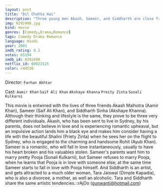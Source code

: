 ```yaml
---
layout: post
title: "Dil Chahta Hai"
description: "Three young men Akash, Sameer, and Siddharth are close friends, but their tastes and characters are completely incompatible. So when Siddharth falls in love with a much older woman, Tara, a woman who has been unsuccessful in keeping her marriage intact as well as alcohol-dependent, widens the rift between the trio, forcing them to part company. Years later, the trio will be re-united, they will be much mature and .."
img: 0292490.jpg
kind: movie
genres: [Comedy,Drama,Romance]
tags: Comedy Drama Romance 
language: Hindi
year: 2001
imdb_rating: 8.1
votes: 65194
imdb_id: 0292490
netflix_id: 60021525
color: c44536
---
```

Director: `Farhan Akhtar`  

Cast: `Aamir Khan` `Saif Ali Khan` `Akshaye Khanna` `Preity Zinta` `Sonali Kulkarni` 

This movie is entwined with the lives of three friends Akash Malhotra (Aamir Khan), Sameer (Saif Ali Khan), and Siddharth Sinha (Akshaye Khanna). Although their thinking and lifestyle is the same, they prove to be three very different individuals. Akash, who has been sent to live in Sydney, by his parents, does not believe in love and is experiencing romantic upheaval, but an impulsive action lands him a black eye and makes him consider having a life with the beautiful Shalini (Priety Zinta) when he sees her on the flight to Sydney, who is engaged to the charming and handsome Rohit (Ayub Khan). Sameer is a romantic, who will fall in love instantaneously, usually to have his heart broken and his valuables stolen. Sameer's parents want him to marry pretty Pooja (Sonali Kulkarni), but Sameer refuses to marry Pooja, when he learns that Pooja is in love with someone else; at the same time Sameer starts to fall in love with Pooja himself. And Siddharth is an artist, and gets attracted to a much older woman, Tara Jaiswal (Dimple Kapadia), who is also a divorcee, a mother, as well an alcoholic. Tara and Siddharth share the same artistic tendencies.::rAjOo (gunwanti@hotmail.com)